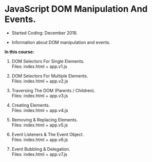 # JavaScript DOM Manipulation And Events.

- Started Coding: December 2018.

- Information about DOM manipulation and events.

<b>In this course:</b>

1. DOM Selectors For Single Elements. <br>
Files: index.html + app.v1.js

2. DOM Selectors For Multiple Elements. <br>
Files: index.html + app.v2.js

3. Traversing The DOM (Parents / Children). <br>
Files: index.html + app.v3.js

4. Creating Elements. <br>
Files: index.html + app.v4.js

5. Removing & Replacing Elements. <br>
Files: index.html + app.v5.js

6. Event Listeners & The Event Object. <br>
Files: index.html + app.v6.js

7. Event Bubbling & Delegation. <br>
Files: index.html + app.v7.js
